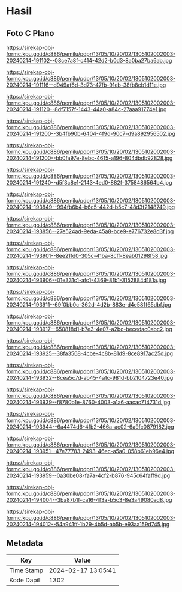 # Hasil

## Foto C Plano

https://sirekap-obj-formc.kpu.go.id/c886/pemilu/pdpr/13/05/10/20/02/1305102002003-20240214-191102--08ce7a8f-c414-42d2-b0d3-8a0ba27ba6ab.jpg

https://sirekap-obj-formc.kpu.go.id/c886/pemilu/pdpr/13/05/10/20/02/1305102002003-20240214-191116--d949af6d-3d73-47fb-91eb-38fb8cb1d11e.jpg

https://sirekap-obj-formc.kpu.go.id/c886/pemilu/pdpr/13/05/10/20/02/1305102002003-20240214-191120--8df7157f-1443-44a0-a84c-27aaa91774e1.jpg

https://sirekap-obj-formc.kpu.go.id/c886/pemilu/pdpr/13/05/10/20/02/1305102002003-20240214-191200--3b4fb90b-6404-4f9d-90c7-d9a892956502.jpg

https://sirekap-obj-formc.kpu.go.id/c886/pemilu/pdpr/13/05/10/20/02/1305102002003-20240214-191200--bb0fa97e-8ebc-4615-a196-804dbdb92828.jpg

https://sirekap-obj-formc.kpu.go.id/c886/pemilu/pdpr/13/05/10/20/02/1305102002003-20240214-191240--d5f3c8e1-2143-4ed0-882f-3758486564b4.jpg

https://sirekap-obj-formc.kpu.go.id/c886/pemilu/pdpr/13/05/10/20/02/1305102002003-20240214-193849--994fb6b4-b6c5-442d-b5c7-48d3f2148749.jpg

https://sirekap-obj-formc.kpu.go.id/c886/pemilu/pdpr/13/05/10/20/02/1305102002003-20240214-193856--27e524ad-9eda-45a8-bce9-e776732e8d3f.jpg

https://sirekap-obj-formc.kpu.go.id/c886/pemilu/pdpr/13/05/10/20/02/1305102002003-20240214-193901--8ee21fd0-305c-41ba-8cff-8eab01298f58.jpg

https://sirekap-obj-formc.kpu.go.id/c886/pemilu/pdpr/13/05/10/20/02/1305102002003-20240214-193906--01e331c1-afc1-4369-81b1-3152884d181a.jpg

https://sirekap-obj-formc.kpu.go.id/c886/pemilu/pdpr/13/05/10/20/02/1305102002003-20240214-193911--69f0bb0c-362d-4d2b-883e-d4e581f65dbf.jpg

https://sirekap-obj-formc.kpu.go.id/c886/pemilu/pdpr/13/05/10/20/02/1305102002003-20240214-193917--650818d1-b7e3-4e07-a2bc-becedac0abc2.jpg

https://sirekap-obj-formc.kpu.go.id/c886/pemilu/pdpr/13/05/10/20/02/1305102002003-20240214-193925--38fa3568-4cbe-4c8b-81d9-8ce8917ac25d.jpg

https://sirekap-obj-formc.kpu.go.id/c886/pemilu/pdpr/13/05/10/20/02/1305102002003-20240214-193932--8cea5c7d-ab45-4a1c-981d-bb2104723e40.jpg

https://sirekap-obj-formc.kpu.go.id/c886/pemilu/pdpr/13/05/10/20/02/1305102002003-20240214-193939--f8780b1e-8760-4003-a1a6-aacac714731d.jpg

https://sirekap-obj-formc.kpu.go.id/c886/pemilu/pdpr/13/05/10/20/02/1305102002003-20240214-193944--6a4474d6-4fb2-466a-ac02-6a9fc0879182.jpg

https://sirekap-obj-formc.kpu.go.id/c886/pemilu/pdpr/13/05/10/20/02/1305102002003-20240214-193951--47e77783-2493-46ec-a5a0-058b61eb96e4.jpg

https://sirekap-obj-formc.kpu.go.id/c886/pemilu/pdpr/13/05/10/20/02/1305102002003-20240214-193959--0a30be08-fa7a-4cf2-b876-945c64faff9d.jpg

https://sirekap-obj-formc.kpu.go.id/c886/pemilu/pdpr/13/05/10/20/02/1305102002003-20240214-194004--3ba87b1f-ca16-4f3a-b5c3-8e3a49080ad8.jpg

https://sirekap-obj-formc.kpu.go.id/c886/pemilu/pdpr/13/05/10/20/02/1305102002003-20240214-194012--54a941ff-1b29-4b5d-ab5b-e93aa159d745.jpg


## Metadata

| Key        | Value               |
| ---------- | ------------------- |
| Time Stamp | 2024-02-17 13:05:41 |
| Kode Dapil | 1302                |



